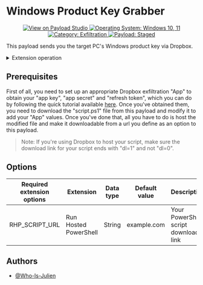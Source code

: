 # Windows Product Key Grabber

<p align="center">
  <a href="https://payloadstudio.hak5.org/community/?device=usb-rubber-ducky&viewurl=https://raw.githubusercontent.com/hak5/usbrubberducky-payloads/master/payloads/library/exfiltration/Windows-Product-Key-Grabber/payload.txt">
    <img alt="View on Payload Studio" src="https://img.shields.io/badge/View_on-Payload_Studio-red?style=flat-square">
  </a>
  <a href="#">
    <img alt="Operating System: Windows 10, 11" src="https://img.shields.io/badge/Operating_System-Windows_10,_11-blue?style=flat-square">
  </a>
  <a href="#">
    <img alt="Category: Exfiltration" src="https://img.shields.io/badge/Category-Exfiltration-purple?style=flat-square">
  </a>
  <a href="#">
    <img alt="Payload: Staged" src="https://img.shields.io/badge/Payload-Staged-yellow?style=flat-square">
  </a>
</p>

This payload sends you the target PC's Windows product key via Dropbox.

<details>
<summary>Extension operation</summary>

1. Detects when the USB Rubber Ducky is ready and whether the target operating system is Windows.
2. Opens a Windows Run dialog box.
3. Executes a hosted PowerShell script that performs the following actions:
- Clears the history of the Windows Run menu.
- Recovers Windows product key from target PC.
- Sends the Windows product key of the target PC to a file in your Dropbox.

</details>


## Prerequisites

First of all, you need to set up an appropriate Dropbox exfiltration "App" to obtain your "app key", "app secret" and "refresh token", which you can do by following the quick tutorial available [here](https://github.com/Who-Is-Julien/Ducky-Utilities/blob/main/PowerShell-Functions/Send-ToDropbox/README.md).
Once you've obtained them, you need to download the "script.ps1" file from this payload and modify it to add your "App" values. Once you've done that, all you have to do is host the modified file and make it downloadable from a url you define as an option to this payload.

> Note: If you're using Dropbox to host your script, make sure the download link for your script ends with "dl=1" and not "dl=0".


## Options

|Required extension options|Extension|Data type|Default value|Description|
|-|-|-|-|-|
|RHP_SCRIPT_URL|Run Hosted PowerShell|String|example.com|Your PowerShell script download link|


## Authors

- [@Who-Is-Julien](https://github.com/Who-Is-Julien)
